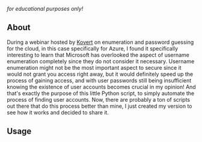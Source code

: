 *for educational purposes only!*

## About
During a webinar hosted by [Kovert](https://www.linkedin.com/events/hvordanvibryterossinnisky-intro7176497881669935104/comments/) on enumeration and password guessing for the cloud, in this case specifically for Azure, I found it specifically interesting to learn that Microsoft has overlooked the aspect of username enumeration completely since they do not consider it necessary. Username enumeration might not be the most important aspect to secure since it would not grant you access right away, but it would definitely speed up the process of gaining access, and with user passwords still being insufficient knowing the existence of user accounts becomes crucial in my opinion! And that's exactly the purpose of this little Python script, to simply automate the process of finding user accounts. Now, there are probably a ton of scripts out there that do this process better than mine, I just created my version to see how it works and decided to share it.  
## Usage
